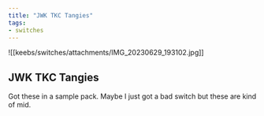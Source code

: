 ```yaml
---
title: "JWK TKC Tangies"
tags:
- switches
---
```


![[keebs/switches/attachments/IMG_20230629_193102.jpg]]

## JWK TKC Tangies

Got these in a sample pack. Maybe I just got a bad switch but these are kind of mid.
